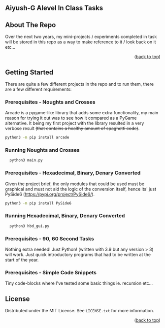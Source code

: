 
<a name="readme-top"></a>


<!-- PROJECT SHIELDS -->
<!--
*** I'm using markdown "reference style" links for readability.
*** Reference links are enclosed in brackets [ ] instead of parentheses ( ).
*** See the bottom of this document for the declaration of the reference variables
*** for contributors-url, forks-url, etc. This is an optional, concise syntax you may use.
*** https://www.markdownguide.org/basic-syntax/#reference-style-links
-->

<!-- ABOUT THE PROJECT -->
## Aiyush-G Alevel In Class Tasks

<!-- ABOUT THE PROJECT -->
## About The Repo
Over the next two years, my mini-projects / experiments completed in task will be stored in this repo as a way to make reference to it / look back on it etc... 
<p align="right">(<a href="#readme-top">back to top</a>)</p>


<!-- GETTING STARTED -->
## Getting Started

There are quite a few different projects in the repo and to run them, there are a few different requirements:

### Prerequisites - Noughts and Crosses
Arcade is a pygame-like library that adds some extra functionality, my main reason for trying it out was to see how it compared as a PyGame alternative. It being my first project with the library resulted in a very verbose result ~~(that contains a healthy amount of spaghetti code)~~. 
  ```sh
  python3 -m pip install arcade
  ```

### Running Noughts and Crosses
```sh
  python3 main.py
```

### Prerequisites - Hexadecimal, Binary, Denary Converted
Given the project brief, the only modules that could be used must be graphical and must not aid the logic of the conversion itself, hence its' just PySide6 (https://pypi.org/project/PySide6/).
  ```sh
  python3 -m pip install PySide6
  ```

### Running Hexadecimal, Binary, Denary Converted
```sh
  python3 hbd_gui.py
```

### Prerequisites - 90, 60 Second Tasks
Nothing extra needed! Just Python! (written with 3.9 but any version > 3) will work. Just quick introductory programs that had to be written at the start of the year.

### Prerequisites - Simple Code Snippets
Tiny code-blocks where I've tested some basic things ie. recursion etc...


<!-- LICENSE -->
## License

Distributed under the MIT License. See `LICENSE.txt` for more information.

<p align="right">(<a href="#readme-top">back to top</a>)</p>


